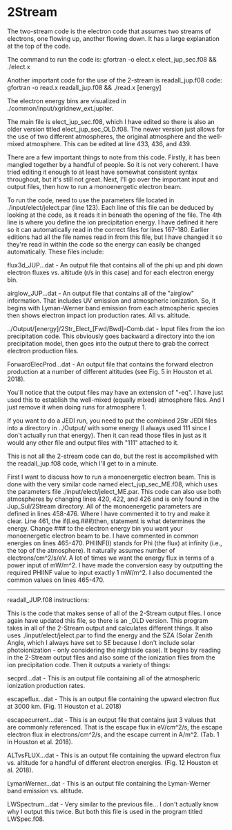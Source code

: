 # 2Stream

The two-stream code is the electron code that assumes two streams of electrons, one flowing up, another flowing down. It has a large explanation at the top of the code.

The command to run the code is:
gfortran -o elect.x elect_jup_sec.f08 && ./elect.x

Another important code for the use of the 2-stream is readall_jup.f08 code:
gfortran -o read.x readall_jup.f08 && ./read.x [energy]

The electron energy bins are visualized in  ./common/input/xgridnew_ext.jupiter.

The main file is elect_jup_sec.f08, which I have edited so there is also an older version titled elect_jup_sec_OLD.f08. The newer version just allows for the use of two different atmospheres, the original atmosphere and the well-mixed atmosphere. This can be edited at line 433, 436, and 439.

There are a few important things to note from this code. Firstly, it has been mangled together by a handful of people. So it is not very coherent. I have tried editing it enough to at least have somewhat consistent syntax throughout, but it's still not great. Next, I'll go over the important input and output files, then how to run a monoenergetic electron beam.

To run the code, need to use the parameters file located in ./input/elect/jelect.par (line 123). Each line of this file can be deduced by looking at the code, as it reads it in beneath the opening of the file. The 4th line is where you define the ion precipitation energy. I have defined it here so it can automatically read in the correct files for lines 167-180. Earlier editions had all the file names read in from this file, but I have changed it so they're read in within the code so the energy can easily be changed automatically. These files include:

flux3d_JUP...dat - An output file that contains all of the phi up and phi down electron fluxes vs. altitude (r/s in this case) and for each electron energy bin.

airglow_JUP...dat - An output file that contains all of the "airglow" information. That includes UV emission and atmospheric ionization. So, it begins with Lyman-Werner band emission from each atmospheric species then shows electron impact ion production rates. All vs. altitude.

../Output/[energy]/2Str_Elect_[Fwd/Bwd]-Comb.dat - Input files from the ion precipitation code. This obviously goes backward a directory into the ion precipitation model, then goes into the output there to grab the correct electron production files.

ForwardElecProd...dat - An output file that contains the forward electron production at a number of different altitudes (see Fig. 5 in Houston et al. 2018).

You'll notice that the output files may have an extension of "-eq". I have just used this to establish the well-mixed (equally mixed) atmosphere files. And I just remove it when doing runs for atmosphere 1.

If you want to do a JEDI run, you need to put the combined 2Str JEDI files into a directory in ../Output/ with some energy (I always used 111 since I don't actually run that energy). Then it can read those files in just as it would any other file and output files with "111" attached to it.

This is not all the 2-stream code can do, but the rest is accomplished with the readall_jup.f08 code, which I'll get to in a minute.

First I want to discuss how to run a monoenergetic electron beam. This is done with the very similar code named elect_jup_sec_ME.f08, which uses the parameters file ./input/elect/jelect_ME.par. This code can also use both atmospheres by changing lines 420, 422, and 426 and is only found in the Jup_Sul/2Stream directory. All of the monoenergetic parameters are defined in lines 458-476. Where I have commented it to try and make it clear. Line 461, the if(I.eq.###)then, statement is what determines the energy. Change ### to the electron energy bin you want your monoenergetic electron beam to be. I have commented in common energies on lines 465-470. PHIINF(I) stands for Phi (the flux) at infinity (i.e., the top of the atmosphere). It naturally assumes number of electrons/cm^2/s/eV. A lot of times we want the energy flux in terms of a power input of mW/m^2. I have made the conversion easy by outputting the required PHIINF value to input exactly 1 mW/m^2. I also documented the common values on lines 465-470.

--------------------------------------------------------------------

readall_JUP.f08 instructions:

This is the code that makes sense of all of the 2-Stream output files. I once again have updated this file, so there is an _OLD version. This program takes in all of the 2-Stream output and calculates different things. It also uses ./input/elect/jelect.par to find the energy and the SZA (Solar Zenith Angle, which I always have set to SE because I don't include solar photoionization - only considering the nightside case). It begins by reading in the 2-Stream output files and also some of the ionization files from the ion precipitation code. Then it outputs a variety of things:

secprd...dat - This is an output file containing all of the atmospheric ionization production rates.

escapeflux...dat - This is an output file containing the upward electron flux at 3000 km. (Fig. 11 Houston et al. 2018)

escapecurrent...dat - This is an output file that contains just 3 values that are commonly referenced. That is the escape flux in eV/cm^2/s, the escape electron flux in electrons/cm^2/s, and the escape current in A/m^2. (Tab. 1 in Houston et al. 2018).

ALTvsFLUX...dat - This is an output file containing the upward electron flux vs. altitude for a handful of different electron energies. (Fig. 12 Houston et al. 2018).

LymanWerner...dat - This is an output file containing the Lyman-Werner band emission vs. altitude.

LWSpectrum...dat - Very similar to the previous file... I don't actually know why I output this twice. But both this file is used in the program titled LWSpec.f08.